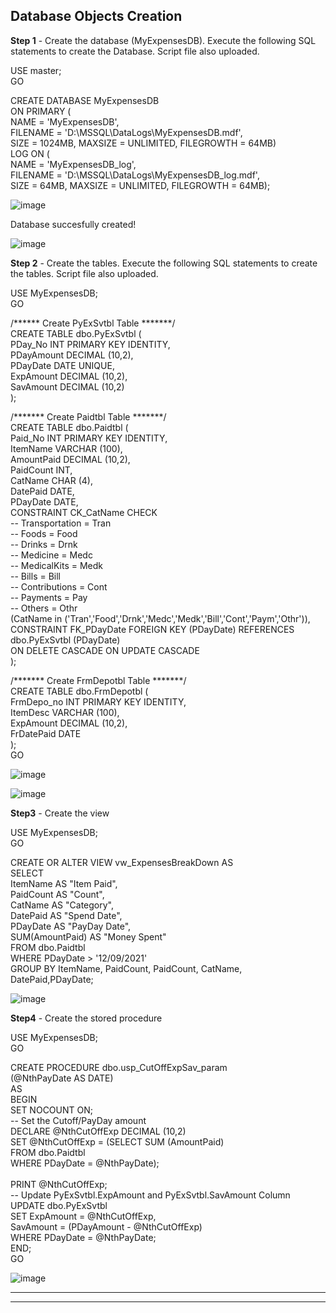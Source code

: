 **Database Objects Creation**
----------------------------------------------------------------------------------------------------------------------------------

**Step 1** - Create the database (MyExpensesDB). Execute the following SQL statements to create the Database. Script file also uploaded.

USE master;                                                  <br/>
GO

CREATE DATABASE MyExpensesDB                                  <br/>
ON PRIMARY (                                                  <br/>
    NAME = 'MyExpensesDB',                                    <br/>
    FILENAME = 'D:\MSSQL\DataLogs\MyExpensesDB.mdf',          <br/>
    SIZE = 1024MB, MAXSIZE = UNLIMITED, FILEGROWTH = 64MB)                                                            
LOG ON (                                                      <br/>
    NAME = 'MyExpensesDB_log',                                <br/>
    FILENAME = 'D:\MSSQL\DataLogs\MyExpensesDB_log.mdf',      <br/>
    SIZE = 64MB, MAXSIZE = UNLIMITED, FILEGROWTH = 64MB);     <br/>

![image](https://user-images.githubusercontent.com/95063830/157047148-bbbc9cdb-5dac-415f-84f1-14eaaea6d425.png)

Database succesfully created!

![image](https://user-images.githubusercontent.com/95063830/157047315-946e482d-0bb8-4054-83ac-6fe6ab01dfd9.png)


**Step 2** - Create the tables. Execute the following SQL statements to create the tables. Script file also uploaded.

USE MyExpensesDB;                                           <br/>
GO

/****** Create PyExSvtbl Table *******/                         <br/>
CREATE TABLE dbo.PyExSvtbl (                                    <br/>
    PDay_No     INT PRIMARY KEY IDENTITY,                                           
    PDayAmount	DECIMAL (10,2),                                 <br/>
    PDayDate    DATE UNIQUE,                                    <br/>
    ExpAmount	DECIMAL (10,2),                                 <br/>
    SavAmount	DECIMAL (10,2)                                  <br/>
);                                                              <br/>
                        
/******* Create Paidtbl Table *******/                          <br/>
CREATE TABLE dbo.Paidtbl (                                      <br/>
    Paid_No		INT PRIMARY KEY IDENTITY,                       <br/>
    ItemName	VARCHAR (100),                                  <br/>
    AmountPaid	DECIMAL (10,2),                                 <br/>
    PaidCount	INT,                                            <br/>
    CatName		CHAR (4),                                       <br/>
    DatePaid	DATE,                                           <br/>
    PDayDate	DATE,                                           <br/>
CONSTRAINT  CK_CatName CHECK                                    
     -- Transportation = Tran                                              
     -- Foods          = Food                                   <br/>
     -- Drinks         = Drnk                                   <br/>
     -- Medicine       = Medc                                      
     -- MedicalKits    = Medk                                   <br/>
     -- Bills          = Bill                                   <br/>
     -- Contributions  = Cont                                   <br/>
     -- Payments       = Pay                                    <br/> 
     -- Others         = Othr                                   <br/>
        (CatName in ('Tran','Food','Drnk','Medc','Medk','Bill','Cont','Paym','Othr')),  <br/>
CONSTRAINT FK_PDayDate FOREIGN KEY (PDayDate) REFERENCES dbo.PyExSvtbl (PDayDate)       <br/>
    ON DELETE CASCADE ON UPDATE CASCADE                                                 <br/>
);                                                                                      <br/>   

/******* Create FrmDepotbl Table *******/                                                                                          
CREATE TABLE dbo.FrmDepotbl (                                                           <br/>
    FrmDepo_no	INT PRIMARY KEY IDENTITY,                                               <br/>
    ItemDesc	VARCHAR (100),                                                          <br/>
    ExpAmount	DECIMAL (10,2),                                                         <br/>
    FrDatePaid	DATE                                                                    <br/>
);                                                                                      <br/>
GO                                                                                      <br/>


![image](https://user-images.githubusercontent.com/95063830/157194423-5f4b5849-0c63-4510-925c-71d495352022.png)

![image](https://user-images.githubusercontent.com/95063830/157194509-d89d4b74-840a-4d1b-8d70-a538da9f25cf.png)
 <br/>

**Step3** - Create the view 

USE MyExpensesDB;                                           <br/>
GO

CREATE OR ALTER VIEW vw_ExpensesBreakDown AS                <br/>
    SELECT                                                    
    ItemName		AS "Item Paid",                         <br/>
    PaidCount	    AS "Count",                             <br/>
    CatName	        AS "Category",	                        <br/>
    DatePaid        AS "Spend Date",	                    <br/>
    PDayDate	    AS "PayDay Date",                       <br/>
 SUM(AmountPaid)   	AS "Money Spent"                        <br/>
 FROM dbo.Paidtbl                                           <br/>
 WHERE PDayDate >   '12/09/2021'                            <br/>
 GROUP BY ItemName, PaidCount, PaidCount, CatName, DatePaid,PDayDate;       <br/>

![image](https://user-images.githubusercontent.com/95063830/157197670-cb77473a-23d0-4c1b-af05-28f00dd9aaa6.png)
 <br/>

**Step4** - Create the stored procedure

USE MyExpensesDB;                                           <br/>
GO

CREATE PROCEDURE dbo.usp_CutOffExpSav_param                 <br/>
(@NthPayDate AS DATE)                                       <br/>
AS                                                          <br/>
BEGIN                                                       <br/>
SET NOCOUNT ON;                                             <br/>
    -- Set the Cutoff/PayDay amount                                                  
    DECLARE @NthCutOffExp DECIMAL (10,2)                    <br/>
    SET @NthCutOffExp = (SELECT SUM (AmountPaid)            <br/>
                         FROM dbo.Paidtbl                   <br/>
                         WHERE PDayDate =  @NthPayDate);    <br/>                                                               
    PRINT @NthCutOffExp;                                    <br/>
    -- Update PyExSvtbl.ExpAmount and PyExSvtbl.SavAmount Column    <br/>
    UPDATE dbo.PyExSvtbl                                                               
    SET     ExpAmount = @NthCutOffExp,                                 
            SavAmount = (PDayAmount - @NthCutOffExp)                   
    WHERE   PDayDate = @NthPayDate;                                 <br/>
END;                                                                <br/>
GO    

![image](https://user-images.githubusercontent.com/95063830/157201113-d16374b1-5f6f-4a25-87ed-dcba2f7ec0e0.png)
 <br/>


****
----------------------------------------------------------------------------------------------------------------------------------
